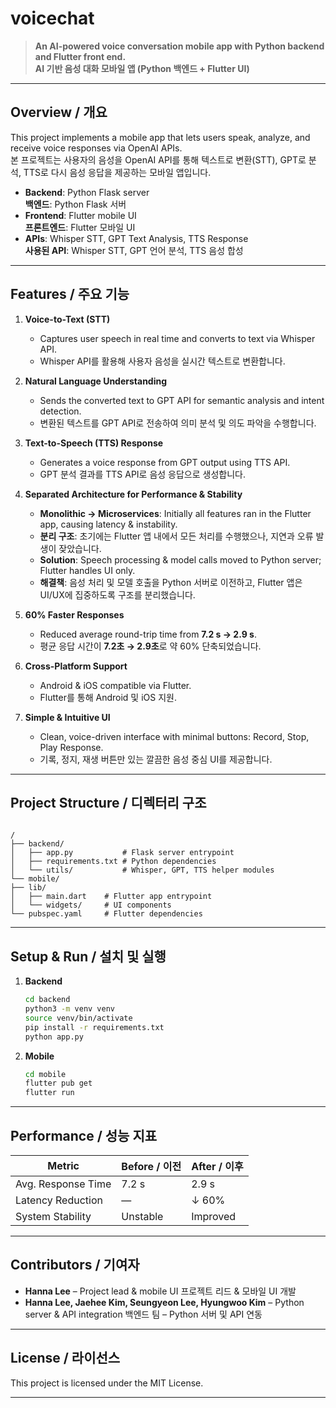 # voicechat

> **An AI-powered voice conversation mobile app with Python backend and Flutter front end.**  
> **AI 기반 음성 대화 모바일 앱 (Python 백엔드 + Flutter UI)**

---

## Overview / 개요

This project implements a mobile app that lets users speak, analyze, and receive voice responses via OpenAI APIs.  
본 프로젝트는 사용자의 음성을 OpenAI API를 통해 텍스트로 변환(STT), GPT로 분석, TTS로 다시 음성 응답을 제공하는 모바일 앱입니다.

- **Backend**: Python Flask server  
  **백엔드**: Python Flask 서버
- **Frontend**: Flutter mobile UI  
  **프론트엔드**: Flutter 모바일 UI
- **APIs**: Whisper STT, GPT Text Analysis, TTS Response  
  **사용된 API**: Whisper STT, GPT 언어 분석, TTS 음성 합성

---

## Features / 주요 기능

1. **Voice-to-Text (STT)**  
   - Captures user speech in real time and converts to text via Whisper API.  
   - Whisper API를 활용해 사용자 음성을 실시간 텍스트로 변환합니다.

2. **Natural Language Understanding**  
   - Sends the converted text to GPT API for semantic analysis and intent detection.  
   - 변환된 텍스트를 GPT API로 전송하여 의미 분석 및 의도 파악을 수행합니다.

3. **Text-to-Speech (TTS) Response**  
   - Generates a voice response from GPT output using TTS API.  
   - GPT 분석 결과를 TTS API로 음성 응답으로 생성합니다.

4. **Separated Architecture for Performance & Stability**  
   - **Monolithic → Microservices**: Initially all features ran in the Flutter app, causing latency & instability.  
   - **분리 구조**: 초기에는 Flutter 앱 내에서 모든 처리를 수행했으나, 지연과 오류 발생이 잦았습니다.
   - **Solution**: Speech processing & model calls moved to Python server; Flutter handles UI only.  
   - **해결책**: 음성 처리 및 모델 호출을 Python 서버로 이전하고, Flutter 앱은 UI/UX에 집중하도록 구조를 분리했습니다.

5. **60% Faster Responses**  
   - Reduced average round-trip time from **7.2 s → 2.9 s**.  
   - 평균 응답 시간이 **7.2초 → 2.9초**로 약 60% 단축되었습니다.

6. **Cross-Platform Support**  
   - Android & iOS compatible via Flutter.  
   - Flutter를 통해 Android 및 iOS 지원.

7. **Simple & Intuitive UI**  
   - Clean, voice-driven interface with minimal buttons: Record, Stop, Play Response.  
   - 기록, 정지, 재생 버튼만 있는 깔끔한 음성 중심 UI를 제공합니다.

---

## Project Structure / 디렉터리 구조

```

/
├── backend/
│   ├── app.py           # Flask server entrypoint
│   ├── requirements.txt # Python dependencies
│   └── utils/           # Whisper, GPT, TTS helper modules
└── mobile/
├── lib/
│   ├── main.dart    # Flutter app entrypoint
│   └── widgets/     # UI components
└── pubspec.yaml     # Flutter dependencies

````

---

## Setup & Run / 설치 및 실행

1. **Backend**  
   
   ```bash
   cd backend
   python3 -m venv venv
   source venv/bin/activate
   pip install -r requirements.txt
   python app.py
   ```
   
3. **Mobile**
   ```bash
   cd mobile
   flutter pub get
   flutter run
   ```
---

## Performance / 성능 지표

| Metric             | Before / 이전 | After / 이후 |
| ------------------ | ----------- | ---------- |
| Avg. Response Time | 7.2 s       | 2.9 s      |
| Latency Reduction  | —           | ↓ 60%      |
| System Stability   | Unstable    | Improved   |

---

## Contributors / 기여자

* **Hanna Lee** – Project lead & mobile UI
  프로젝트 리드 & 모바일 UI 개발
* **Hanna Lee, Jaehee Kim, Seungyeon Lee, Hyungwoo Kim** – Python server & API integration
  백엔드 팀 – Python 서버 및 API 연동

---

## License / 라이선스

This project is licensed under the MIT License.

---
